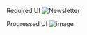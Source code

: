Required UI 
![Newsletter](https://user-images.githubusercontent.com/70798495/191974917-c2ea73ad-5f19-4ce9-91dd-18eeaf757a24.png)

Progressed UI 
![image](https://user-images.githubusercontent.com/70798495/191975280-8610f2cb-c62d-44b5-9357-e0c675608ddb.png)
